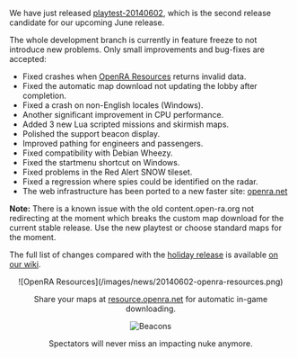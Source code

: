 We have just released [playtest-20140602](/download/), which is the second release candidate for our upcoming June release.

The whole development branch is currently in feature freeze to not introduce new problems. Only small improvements and bug-fixes are accepted:

- Fixed crashes when [OpenRA Resources](http://resource.openra.net/) returns invalid data.
- Fixed the automatic map download not updating the lobby after completion.
- Fixed a crash on non-English locales (Windows).
- Another significant improvement in CPU performance.
- Added 3 new Lua scripted missions and skirmish maps.
- Polished the support beacon display.
- Improved pathing for engineers and passengers.
- Fixed compatibility with Debian Wheezy.
- Fixed the startmenu shortcut on Windows.
- Fixed problems in the Red Alert SNOW tileset.
- Fixed a regression where spies could be identified on the radar.
- The web infrastructure has been ported to a new faster site: [openra.net](http://www.openra.net)

**Note:** There is a known issue with the old content.open-ra.org not redirecting at the moment which breaks the custom map download for the current stable release. Use the new playtest or choose standard maps for the moment.

The full list of changes compared with the [holiday release](/news/release-20131223/) is available [on our wiki](http://wiki.openra.net/Changelog).

<div style="text-align:center" markdown="1">
![OpenRA Resources](/images/news/20140602-openra-resources.png)

Share your maps at [resource.openra.net](http://resource.openra.net/) for automatic in-game downloading.

![Beacons](/images/news/20140602-beacon-clock.png)

Spectators will never miss an impacting nuke anymore.
</div>